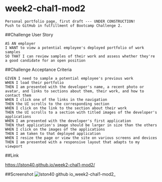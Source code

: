 # week2-chal1-mod2

```
Personal portfolio page, first draft --- UNDER CONSTRUCTION!
Push to GitHub in fulfillment of Bootcamp Challenge 2.
```

##Challenge User Story
```
AS AN employer
I WANT to view a potential employee's deployed portfolio of work samples
SO THAT I can review samples of their work and assess whether they're a good candidate for an open position
```

##Challenge Acceptance Criteria
```
GIVEN I need to sample a potential employee's previous work
WHEN I load their portfolio
THEN I am presented with the developer's name, a recent photo or avatar, and links to sections about them, their work, and how to contact them
WHEN I click one of the links in the navigation
THEN the UI scrolls to the corresponding section
WHEN I click on the link to the section about their work
THEN the UI scrolls to a section with titled images of the developer's applications
WHEN I am presented with the developer's first application
THEN that application's image should be larger in size than the others
WHEN I click on the images of the applications
THEN I am taken to that deployed application
WHEN I resize the page or view the site on various screens and devices
THEN I am presented with a responsive layout that adapts to my viewport
```

##Link

https://lston40.github.io/week2-chal1-mod2/

##Screenshot
![lston40 github io_week2-chal1-mod2_](https://user-images.githubusercontent.com/103286445/175198852-8ad71bf9-caab-43a8-9aeb-8a57c1fb34ed.png)

